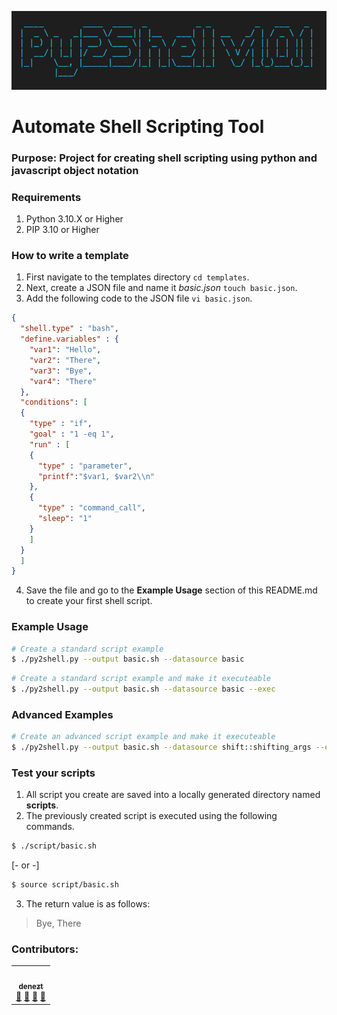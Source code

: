 <p align="center">
  <img src="img/logo.png" alt="Application Logo">
</p>

# Automate Shell Scripting Tool
### Purpose: Project for creating shell scripting using python and javascript object notation

### Requirements
1. Python 3.10.X or Higher
2. PIP 3.10 or Higher

### How to write a template
1. First navigate to the templates directory `cd templates`.
2. Next, create a JSON file and name it _basic.json_ `touch basic.json`.
3. Add the following code to the JSON file `vi basic.json`.
``` json
{
  "shell.type" : "bash",
  "define.variables" : {
    "var1": "Hello",
    "var2": "There",
    "var3": "Bye",
    "var4": "There"
  },
  "conditions": [
  {
    "type" : "if",
    "goal" : "1 -eq 1",
    "run" : [
    {
      "type" : "parameter",
      "printf":"$var1, $var2\\n"
    },
    {
      "type" : "command_call",
      "sleep": "1"
    }
    ]
  }
  ]    
}
```
4. Save the file and go to the **Example Usage** section of this README.md to create your first shell script. 

### Example Usage
``` sh
# Create a standard script example
$ ./py2shell.py --output basic.sh --datasource basic
```

``` sh
# Create a standard script example and make it executeable
$ ./py2shell.py --output basic.sh --datasource basic --exec
```

### Advanced Examples
``` sh
# Create an advanced script example and make it executeable
$ ./py2shell.py --output basic.sh --datasource shift::shifting_args --exec
```


### Test your scripts
1. All script you create are saved into a locally generated directory named **scripts**. 
2. The previously created script is executed using the following commands.
``` sh
$ ./script/basic.sh
```
[- or -]
``` sh
$ source script/basic.sh
```
3. The return value is as follows:
> Bye, There


### Contributors:
<table>
  <tbody>
    <tr>      
      <td align="center">
        <a href="https://github.com/denezt">
          <img src="https://avatars.githubusercontent.com/u/635974?v=4?s=100" width="100px;" alt=""/><br />
          <sub><b>denezt</b></sub>
        </a><br />
        <a href="#question-denezt" title="Answering Questions">💬</a>
        <a href="https://github.com/denezt/automate-shell-scripting/commits?author=denezt" title="Documentation">📖</a>
        <a href="https://github.com/denezt/automate-shell-scripting/pulls?q=is%3Apr+reviewed-by%3Adenezt" title="Reviewed Pull Requests">👀</a>
        <a href="#talk-denezt" title="Talks">📢</a>
      </td>
    </tr>
  </tbody>
</table>


